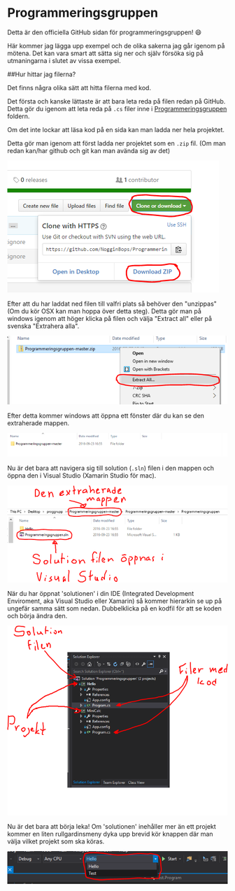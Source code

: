 # Programmeringsgruppen

Detta är den officiella GitHub sidan för programmeringsgruppen! :smile:

Här kommer jag lägga upp exempel och de olika sakerna jag går igenom på mötena.
Det kan vara smart att sätta sig ner och själv försöka sig på utmaningarna i slutet av vissa exempel.

##Hur hittar jag filerna?

Det finns några olika sätt att hitta filerna med kod.

Det första och kanske lättaste är att bara leta reda på filen redan på GitHub. Detta gör du igenom att leta reda på `.cs` filer inne i [Programmeringsgruppen](https://github.com/NogginBops/Programmeringsgruppen/tree/master/Programmeringsgruppen) foldern.

Om det inte lockar att läsa kod på en sida kan man ladda ner hela projektet.

Detta gör man igenom att först ladda ner projektet som en `.zip` fil. (Om man redan kan/har github och git kan man avända sig av det)

![zip](screenshots/zip.PNG?raw=true "Ladda ned filen som zip")

Efter att du har laddat ned filen till valfri plats så behöver den "unzippas" (Om du kör OSX kan man hoppa över detta steg). Detta gör man på windows igenom att höger klicka på filen och välja "Extract all" eller på svenska "Extrahera alla".

![unzip](screenshots/unzip.PNG?rew=true "Extrahera alla...")

Efter detta kommer windows att öppna ett fönster där du kan se den extraherade mappen.

![resultat](screenshots/result1.PNG?raw=true "Den extraherade mappen")

Nu är det bara att navigera sig till solution (`.sln`) filen i den mappen och öppna den i Visual Studio (Xamarin Studio för mac).

![open](screenshots/open.PNG?raw=true "Dubbelklicka på .sln filen för att öppna")

När du har öppnat 'solutionen' i din IDE (Integrated Development Enviroment, aka Visual Studio eller Xamarin) så kommer hierarkin se up på ungefär samma sätt som nedan. Dubbelklicka på en kodfil för att se koden och börja ändra den.

![solution](screenshots/solution.PNG?raw=true "Dubbelklicka på .cs filen för att öppna koden")

Nu är det bara att börja leka! Om 'solutionen' inehåller mer än ett projekt kommer en liten rullgardinsmeny dyka upp brevid kör knappen där man välja vilket projekt som ska köras.

![select](screenshots/select.PNG?raw=true "Här kan du välja vilket projekt som ska köras")
